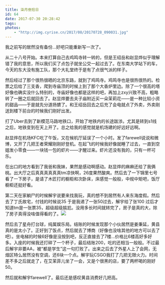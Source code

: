 ```yaml
---
title: 柒月叁拾日
id: 64
date: 2017-07-30 20:28:42
tags:
photos:
    - "http://img.cyrise.cn/2017/08/20170728_090031.jpg"
---
```


我之前写的居然没有备份...好吧只能重新写一次了。

从二十八号开始。本来打算自己去鸡鸣寺转一转的，但是王绍岳和赵显烨似乎理解错了我的意思，所以我们买了点包子就坐公交一起过去了。在东南大学站下的车，今天的东大没有施工队，那个大礼堂终于是有了点很气派的样子。

然后经过了那个很热很晒的北京东路，就到了鸡鸣寺。鸡鸣寺也是很热很热的。检票之后给了三支香，爬到寺庙顶的时候上到了那个大香炉里边。除了一个很高的塔好像也确实没什么特别的，寺庙好像也都是这样的吧，再加上zxy兴致不高，粗略转了一圈之后就回去了。赵显烨要去夫子庙附近买一朵茉莉花——是一种比较小资的甜品——于是就先分道扬镳了。和王绍岳回去之后充了会电就点了外卖，外卖刚送到楼下前台的时候我们刚好出发。

打了Uber去到了新模范马路地铁口，开始了地铁内的长途跋涉。尤其是转到s1线之后，地铁变到在天上开了。总之给我的感觉就是机场建的好远好远啊。

赵显烨在机场KFC吃了午饭，又在候机厅延误了一个小时。发了farewell说说和微博，又开了几把王者荣耀刚刚好登机。在起飞的时候我好像就睡了过去，一直到空姐发小零食——一块钱一包的虾片——才醒过来。虾片还没有我的，只有一杯可乐。

在出口的地方看到了我爸和我妹，果然是感动啊感动。赵显烨的麻麻还给了我俩桃。出大厅之后真真真真真真tm凉快啊，26度果然酸爽。然后去了一下锦里七号看了一下房子，是请了木匠打的橱柜和次卧床，床感觉一般般，中规中矩吧，饭厅橱柜还挺好看。

第二天在家躺尸的时候解宇说要来找我玩，真的想不到居然有人来东海度假。然后去了丁氏故宅，付钱的时候说35 于是我递了一张50过去，解宇给了张100 过后才知道tm是一张票35，超级超级尴尬。没用多长时间就转完了，房子是真的大，除了房子真得没啥值得看的了。![](http://img.cyrise.cn/2017/08/2017-07-30-12.57.29-1-01.jpeg)

然后去了星舟打台球，纯属娱乐局。结账的时候发现那个小伙居然是姜秉延，黄县真的是太小了。正好到了饭点，然后就去了博商（好像也没啥其他的地方可以去了吧）。坐电梯的时候6好像是没按到吧，反正直接去了7楼...价格比6楼高好多好多。入座的时候我还打碎了一个杯子，最后结账200，吃的还相当一般般。不过最后解宇非要AA，被“都是学生”这一句打败了。出来之后去了外星人上了会网，无烟区特么居然没有空调，还6块一个点。解宇玩CSGO我打了几把无限火力。时间差不多之后就走了，在艾茉菲儿坐了一会，又是个很黑的店，要了两杯喝的刚好50。

然后就和解宇farewell了。最后还是感叹黄县消费好几把高。